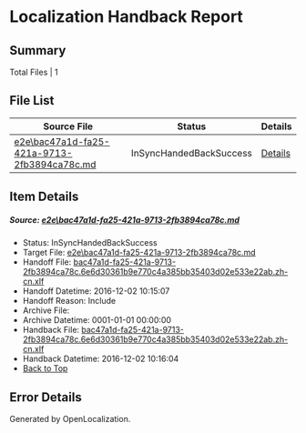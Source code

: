 # <a name='report-top'></a> Localization Handback Report

## Summary
 Total Files | 1

## File List
 Source File | Status | Details 
 ----------- | ------ | ------- 
 [e2e\bac47a1d-fa25-421a-9713-2fb3894ca78c.md](https://github.com/OpenLocalizationTestOrg/ol-test0/blob/1ce172375c59878e2a8f6fafc92e6792884b173f/e2e/bac47a1d-fa25-421a-9713-2fb3894ca78c.md) | InSyncHandedBackSuccess | [Details](#48507c63180dbd3e1f60d3ee9c2f2f85d25cef147)

## Item Details
##### <a name='48507c63180dbd3e1f60d3ee9c2f2f85d25cef147'></a> Source: [e2e\bac47a1d-fa25-421a-9713-2fb3894ca78c.md](https://github.com/OpenLocalizationTestOrg/ol-test0/blob/1ce172375c59878e2a8f6fafc92e6792884b173f/e2e/bac47a1d-fa25-421a-9713-2fb3894ca78c.md)
* Status: InSyncHandedBackSuccess
* Target File: [e2e\bac47a1d-fa25-421a-9713-2fb3894ca78c.md](https://github.com/OpenLocalizationTestOrg/ol-test0-zhcn/blob/a7b083e877318a59cbc0058f3184df1575a4f75a/e2e/bac47a1d-fa25-421a-9713-2fb3894ca78c.md)
* Handoff File: [bac47a1d-fa25-421a-9713-2fb3894ca78c.6e6d30361b9e770c4a385bb35403d02e533e22ab.zh-cn.xlf](https://github.com/OpenLocalizationTestOrg/ol-test0-handoff/blob/6a23c27787124af250e2eba1bbd7f5b0576cc26e/ol-handoff/OpenLocalizationTestOrg/ol-test0-zhcn/shujia/ht/bac47a1d-fa25-421a-9713-2fb3894ca78c.6e6d30361b9e770c4a385bb35403d02e533e22ab.zh-cn.xlf)
* Handoff Datetime: 2016-12-02 10:15:07
* Handoff Reason: Include
* Archive File: 
* Archive Datetime: 0001-01-01 00:00:00
* Handback File: [bac47a1d-fa25-421a-9713-2fb3894ca78c.6e6d30361b9e770c4a385bb35403d02e533e22ab.zh-cn.xlf](https://github.com/OpenLocalizationTestOrg/ol-test0-handback/blob/ee539af41fd984800bc9d094bd7c812636e32ba5/ol-handback/OpenLocalizationTestOrg/ol-test0-zhcn/shujia/ht/bac47a1d-fa25-421a-9713-2fb3894ca78c.6e6d30361b9e770c4a385bb35403d02e533e22ab.zh-cn.xlf)
* Handback Datetime: 2016-12-02 10:16:04
* [Back to Top](#report-top)


## Error Details

Generated by OpenLocalization.
